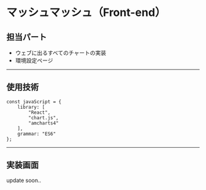 # マッシュマッシュ（Front-end）

## 担当パート
- ウェブに出るすべてのチャートの実装
- 環境設定ページ
-----

## 使用技術

    const javaScript = {
	    library: [
		    "React",
		    "chart.js",
		    "amcharts4"
	    ],
	    grammar: "ES6"
    };
  
 --- 
<!-- ## ワイヤーフレーム
- しいたけ環境適用ページ
![ex_screenshot](./md_img/01.jpg)
- 環境適用モーダル
![ex_screenshot](./md_img/03.jpg)
- カスタム環境リスト
![ex_screenshot](./md_img/04.jpg)
- 環境追加ページ（１）
![ex_screenshot](./md_img/05.jpg)
- 環境追加ページ（２）
![ex_screenshot](./md_img/06.jpg) -->

##  実装画面

update soon..
